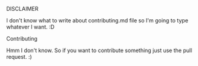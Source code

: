 DISCLAIMER

I don't know what to write about contributing.md file so I'm going to type whatever I want. :D




Contributing

Hmm I don't know. So if you want to contribute something just use the pull request.
:)
